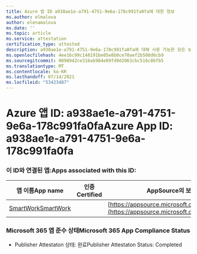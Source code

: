 ```yaml
---
title: Azure 앱 ID a938ae1e-a791-4751-9e6a-178c991fa0fa에 대한 정보
ms.author: elmalova
author: elenamalova
ms.date: ''
ms.topic: article
ms.service: attestation
certification_type: attested
description: a938ae1e-a791-4751-9e6a-178c991fa0fa에 대해 사용 가능한 모든 보안 및 규정 준수 정보입니다.
ms.openlocfilehash: 4ee16c99c148191be05e8b0ce70aef2b508d6cb9
ms.sourcegitcommit: 0098942ce316ab984e09fd9d2063cbc516c8bfb5
ms.translationtype: MT
ms.contentlocale: ko-KR
ms.lasthandoff: 07/14/2021
ms.locfileid: "53423487"
---
```

# <a name="azure-app-id-a938ae1e-a791-4751-9e6a-178c991fa0fa"></a><span data-ttu-id="b3f0e-103">Azure 앱 ID: a938ae1e-a791-4751-9e6a-178c991fa0fa</span><span class="sxs-lookup"><span data-stu-id="b3f0e-103">Azure App ID: a938ae1e-a791-4751-9e6a-178c991fa0fa</span></span>


### <a name="apps-associated-with-this-id"></a><span data-ttu-id="b3f0e-104">이 ID와 연결된 앱:</span><span class="sxs-lookup"><span data-stu-id="b3f0e-104">Apps associated with this ID:</span></span>
| <span data-ttu-id="b3f0e-105">**앱 이름**</span><span class="sxs-lookup"><span data-stu-id="b3f0e-105">**App name**</span></span> | <span data-ttu-id="b3f0e-106">**인증**</span><span class="sxs-lookup"><span data-stu-id="b3f0e-106">**Certified**</span></span> | <span data-ttu-id="b3f0e-107">**AppSource의 보기**</span><span class="sxs-lookup"><span data-stu-id="b3f0e-107">**View in AppSource**</span></span> |
|-|-|-|
| [<span data-ttu-id="b3f0e-108">SmartWork</span><span class="sxs-lookup"><span data-stu-id="b3f0e-108">SmartWork</span></span>](https://docs.microsoft.com/en-us/microsoft-365-app-certification/forward/WA200001149) |  | [https://appsource.microsoft.com/product/office/WA200001149](https://appsource.microsoft.com/product/office/WA200001149) |

### <a name="microsoft-365-app-compliance-status"></a><span data-ttu-id="b3f0e-109">Microsoft 365 앱 준수 상태</span><span class="sxs-lookup"><span data-stu-id="b3f0e-109">Microsoft 365 App Compliance Status</span></span>
- <span data-ttu-id="b3f0e-110">Publisher Attestaton 상태: 완료</span><span class="sxs-lookup"><span data-stu-id="b3f0e-110">Publisher Attestaton Status: Completed</span></span>
